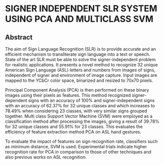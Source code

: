 # SIGNER INDEPENDENT SLR SYSTEM USING PCA AND MULTICLASS SVM
## Abstract
The aim of Sign Language Recognition (SLR) is to provide accurate and an efficient mechanism to transliterate sign language into a text or speech. State of the art SLR must be able to solve the signer-independent problem for realistic applications. It presents a novel method to 
recognize 32 unique American Sign Language (ASL) letters and numbers from images of signs, independent of signer and environment of image capture. Input images are mapped to the YCbCr color space, binarized and resized to 70x70 pixels.

Principal Component Analysis (PCA) is then performed on these binary images using their pixels as features. This method recognized signer-dependent signs with an accuracy of 100% and signer-independent signs with an accuracy of 62.37% for 32 unique classes and which increases to 78.49% when considering 23 classes, with very similar signs grouped together. Multi class Support Vector Machine (SVM) were employed as a classification method after processing the images, giving a result of 39.78% for 32 unique classes and 55.91% for 23 classes. This evaluates the efficiency of feature extraction method PCA on ASL hand gestures.

To evaluate the impact of features on sign recognition rate, classifiers such as minimum distance, SVM is used. Experimental trials indicate  higher  recognition  rate  for  PCA  in comparison to those of other techniques and also previous works on ASL recognition.

